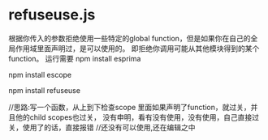 # refuseuse.js

根据你传入的参数拒绝使用一些特定的global function，但是如果你在自己的全局作用域里面声明过，是可以使用的。
即拒绝你调用可能从其他模块得到的某个function。
运行需要
npm install esprima

npm install escope

npm install refuseuse




//思路:写一个函数，从上到下检查scope
里面如果声明了function，就过关，并且他的child scopes也过关，
没有申明，看有没有使用，没有使用，自己直接过关，使用了的话，直接报错
//还没有可以使用,还在编辑之中
